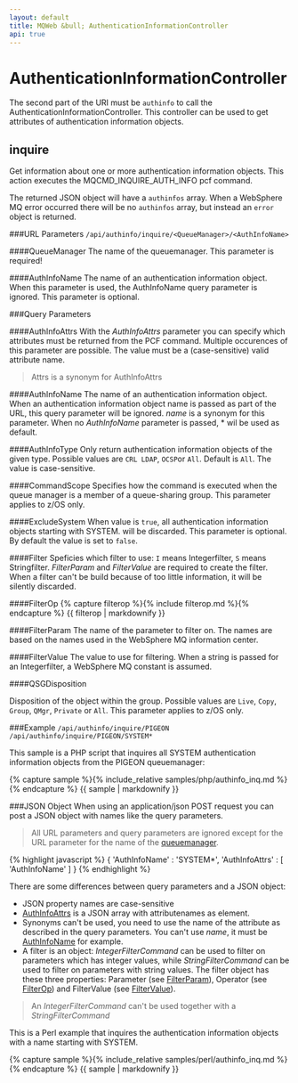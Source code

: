 ```yaml
---
layout: default
title: MQWeb &bull; AuthenticationInformationController
api: true
---
```

AuthenticationInformationController
===================================

The second part of the URI must be `authinfo` to call the AuthenticationInformationController.
This controller can be used to get attributes of authentication information objects.

## <a name="inquire"></a>inquire
Get information about one or more authentication information objects. 
This action executes the MQCMD_INQUIRE_AUTH_INFO pcf command.

The returned JSON object will have a `authinfos` array. When a WebSphere MQ error occurred 
there will be no `authinfos` array, but instead an `error` object is returned.

###<a name="inquireUrl"></a>URL Parameters
`/api/authinfo/inquire/<QueueManager>/<AuthInfoName>`

####<a name="inquireURLQueuemanager"></a>QueueManager
The name of the queuemanager. This parameter is required!

####<a name="inquireURLAuthInfoName"></a>AuthInfoName
The name of an authentication information object. When this parameter is used, the AuthInfoName query parameter is ignored.
This parameter is optional.

###<a name="inquireQuery"></a>Query Parameters

####<a name="inqueryQueryAuthInfoAttrs"></a>AuthInfoAttrs
With the *AuthInfoAttrs* parameter you can specify which attributes must be returned from the PCF command. Multiple occurences of this parameter are possible. The value must be a (case-sensitive) valid attribute name.

> Attrs is a synonym for AuthInfoAttrs

####<a name="inquiryQueryAuthInfoName"></a>AuthInfoName
The name of an authentication information object. When an authentication information object name is passed as
part of the URL, this query parameter will be ignored. *name* is a synonym for this parameter. When no
*AuthInfoName* parameter is passed, * wil be used as default.

####<a name="inquiryQueryAuthInfoType"></a>AuthInfoType
Only return authentication information objects of the given type. Possible values are `CRL LDAP`, `OCSP`or `All`.
Default is `All`. The value is case-sensitive.

####<a name="inquiryQueryCommandScope"></a>CommandScope
Specifies how the command is executed when the queue manager is a member of a queue-sharing group.
This parameter applies to z/OS only.

####<a name="inquiryQueryExcludeSystem"></a>ExcludeSystem
When value is `true`, all authentication information objects starting with SYSTEM. will be discarded.
This parameter is optional. By default the value is set to `false`.

####<a name="inquireQueryFilter"></a>Filter
Speficies which filter to use: `I` means Integerfilter, `S` means Stringfilter.
*FilterParam* and *FilterValue* are required to create the filter. When a filter can't be build
because of too little information, it will be silently discarded.

####<a name="inquireQueryFilterOp"></a>FilterOp
{% capture filterop %}{% include filterop.md %}{% endcapture %}
{{ filterop | markdownify }}

####<a name="inquireQueryFilterParam"></a>FilterParam
The name of the parameter to filter on. The names are based on the names used in the WebSphere MQ information center.

####<a name="inquireQueryFilterValue"></a>FilterValue
The value to use for filtering. When a string is passed for an Integerfilter, a WebSphere MQ constant is assumed.

####<a name="inquiryQueryQSGDisposition"></a>QSGDisposition

Disposition of the object within the group. Possible values are `Live`, `Copy`, `Group`, `QMgr`, `Private` 
or `All`. This parameter applies to z/OS only.

###<a name="inquiryExample"></a>Example
`/api/authinfo/inquire/PIGEON`  
`/api/authinfo/inquire/PIGEON/SYSTEM*`

This sample is a PHP script that inquires all SYSTEM authentication information objects from the PIGEON
queuemanager:

{% capture sample %}{% include_relative samples/php/authinfo_inq.md %}{% endcapture %}
{{ sample | markdownify }}

###<a name="inquireJSON"></a>JSON Object
When using an application/json POST request you can post a JSON object with names like the
query parameters.

> All URL parameters and query parameters are ignored except for the URL parameter for
> the name of the [queuemanager](#inquireUrlQueueManager).

{% highlight javascript %}
{
  'AuthInfoName' : 'SYSTEM*',
  'AuthInfoAttrs' : [
    'AuthInfoName'
  ]
}
{% endhighlight %}

There are some differences between query parameters and a JSON object:

+ JSON property names are case-sensitive
+ [AuthInfoAttrs](#inquireQueryAuthInfoAttrs) is a JSON array with attributenames as element.
+ Synonyms can't be used, you need to use the name of the attribute
  as described in the query parameters. You can't use *name*, it must be 
  [AuthInfoName](#inquireQueryAuthInfoName) for example.
+ A filter is an object: *IntegerFilterCommand* can be used to filter on parameters which has
  integer values, while *StringFilterCommand* can be used to filter on parameters with string values.
  The filter object has these three properties: Parameter (see [FilterParam](#inquireQueryFilterParam)), 
  Operator (see [FilterOp](#inquireQueryFilterOp)) and FilterValue (see [FilterValue](#inquireQueryFilterValue)).

> An *IntegerFilterCommand* can't be used together with a *StringFilterCommand*

This is a Perl example that inquires the authentication information objects with
a name starting with SYSTEM.

{% capture sample %}{% include_relative samples/perl/authinfo_inq.md %}{% endcapture %}
{{ sample | markdownify }}

